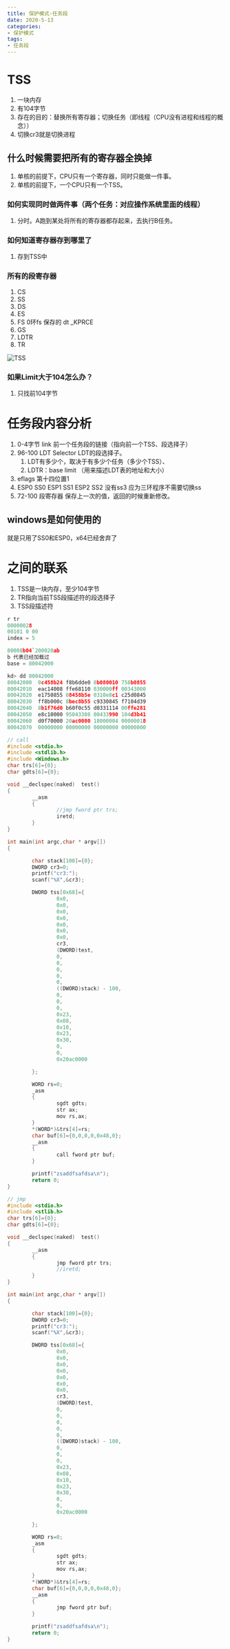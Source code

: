 ```yaml
---
title: 保护模式-任务段
date: 2020-5-13
categories: 
- 保护模式
tags: 
- 任务段
---
```


# TSS

1. 一块内存
2. 有104字节
3. 存在的目的：替换所有寄存器；切换任务（即线程（CPU没有进程和线程的概念））
4. 切换cr3就是切换进程

## 什么时候需要把所有的寄存器全换掉
1. 单核的前提下，CPU只有一个寄存器，同时只能做一件事。
2. 单核的前提下，一个CPU只有一个TSS。

### 如何实现同时做两件事（两个任务：对应操作系统里面的线程）
1. 分时。A跑到某处将所有的寄存器都存起来，去执行B任务。

### 如何知道寄存器存到哪里了
1. 存到TSS中

### 所有的段寄存器
1. CS
2. SS
3. DS
4. ES
5. FS   0环fs 保存的 dt _KPRCE
6. GS
7. LDTR
8. TR

![TSS](/images/保护模式/tss.png)

### 如果Limit大于104怎么办？
1. 只找前104字节

# 任务段内容分析
1. 0-4字节 link 前一个任务段的链接（指向前一个TSS、段选择子）
2. 96-100 LDT Selector LDT的段选择子。
   1. LDT有多少个，取决于有多少个任务（多少个TSS）、
   2. LDTR：base limit （用来描述LDT表的地址和大小）
3. eflags 第十四位置1
4. ESP0 SS0 ESP1 SS1 ESP2 SS2 没有ss3 应为三环程序不需要切换ss
5. 72-100 段寄存器 保存上一次的值，返回的时候重新修改。


## windows是如何使用的
就是只用了SS0和ESP0，x64已经舍弃了

# 之间的联系
1. TSS是一块内存，至少104字节
2. TR指向当前TSS段描述符的段选择子
3. TSS段描述符

```c
r tr
00000028
00101 0 00
index = 5

80008b04`200020ab
b 代表已经加载过
base = 80042000

kd> dd 80042000
80042000  0c458b24 f8b6dde0 8b080010 758b0855
80042010  eac14008 ffe68110 030000ff 00343000
80042020  e1750855 08458b5e 0310e8c1 c25d0845
80042030  ff8b000c 8bec8b55 c9330845 f7104d39
80042040  8b1f76d0 b60f0c55 d0331114 00ffe281
80042050  e8c10000 95043308 00433990 104d3b41
80042060  d0f70000 20ac0000 18000004 00000018
80042070  00000000 00000000 00000000 00000000
```

```c
// call
#include <stdio.h>
#include <stdlib.h>
#include <Windows.h>
char trs[6]={0};
char gdts[6]={0};

void __declspec(naked)  test()
{
        __asm
        {
                //jmp fword ptr trs;
                iretd;
        }
}

int main(int argc,char * argv[])
{

        char stack[100]={0};
        DWORD cr3=0;
        printf("cr3:");
        scanf("%X",&cr3);

        DWORD tss[0x68]={
                0x0,
                0x0,
                0x0,
                0x0,
                0x0,
                0x0,
                0x0,
                cr3,
                (DWORD)test,
                0,
                0,
                0,
                0,
                0,
                ((DWORD)stack) - 100,
                0,
                0,
                0,
                0x23,
                0x08,
                0x10,
                0x23,
                0x30,
                0,
                0,
                0x20ac0000

        };

        WORD rs=0;
        _asm
        {
                sgdt gdts;
                str ax;
                mov rs,ax;
        }
        *(WORD*)&trs[4]=rs;
        char buf[6]={0,0,0,0,0x48,0};
        __asm
        {
                call fword ptr buf;
        }

        printf("zsaddfsafdsa\n");
        return 0;
}
```

```c
// jmp
#include <stdio.h>
#include <stlib.h>
char trs[6]={0};
char gdts[6]={0};

void __declspec(naked)  test()
{
        __asm
        {
                jmp fword ptr trs;
                //iretd;
        }
}

int main(int argc,char * argv[])
{

        char stack[100]={0};
        DWORD cr3=0;
        printf("cr3:");
        scanf("%X",&cr3);

        DWORD tss[0x68]={
                0x0,
                0x0,
                0x0,
                0x0,
                0x0,
                0x0,
                0x0,
                cr3,
                (DWORD)test,
                0,
                0,
                0,
                0,
                0,
                ((DWORD)stack) - 100,
                0,
                0,
                0,
                0x23,
                0x08,
                0x10,
                0x23,
                0x30,
                0,
                0,
                0x20ac0000

        };

        WORD rs=0;
        _asm
        {
                sgdt gdts;
                str ax;
                mov rs,ax;
        }
        *(WORD*)&trs[4]=rs;
        char buf[6]={0,0,0,0,0x48,0};
        __asm
        {
                jmp fword ptr buf;
        }

        printf("zsaddfsafdsa\n");
        return 0;
}
```